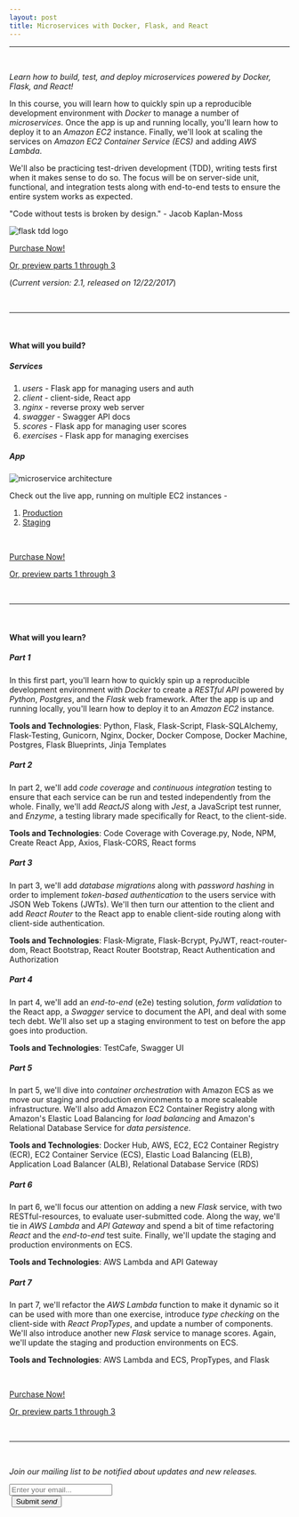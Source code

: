 ```yaml
---
layout: post
title: Microservices with Docker, Flask, and React
---
```


<hr><br>

<p><em>Learn how to build, test, and deploy microservices powered by Docker, Flask, and React!</em></p>

In this course, you will learn how to quickly spin up a reproducible development environment with *Docker* to manage a number of *microservices*. Once the app is up and running locally, you'll learn how to deploy it to an *Amazon EC2* instance. Finally, we'll look at scaling the services on *Amazon EC2 Container Service (ECS)* and adding *AWS Lambda*.

We'll also be practicing test-driven development (TDD), writing tests first when it makes sense to do so. The focus will be on server-side unit, functional, and integration tests along with end-to-end tests to ensure the entire system works as expected.

"Code without tests is broken by design." - Jacob Kaplan-Moss

<div style="text-align:left;">
  <img src="/assets/img/course/03_flask-tdd-logo.png" style="max-width: 100%; border:0; box-shadow: none;" alt="flask tdd logo">
</div>

<div>
  <p><a class="waves-effect waves-light red darken-1 center-align btn-large" href="https://gum.co/flask">Purchase Now!</a></p>
  <p><a href="{{ site.url }}/part-one-intro">Or, preview parts 1 through 3</a></p>
</div>

(*Current version: 2.1, released on 12/22/2017*)

<a class="twitter-share-button" data-show-count="false" href="https://twitter.com/intent/tweet?text=Microservices%20with%20Docker,%20Flask,%20and%20React%20%23webdev&amp;url=https://testdriven.io&amp;via={{ site.twitter }}" rel="nofollow" target="_blank" title="Share on Twitter"></a><script async src="//platform.twitter.com/widgets.js" charset="utf-8"></script>

<br><hr><br>

#### What will you build?

##### Services

1. *users* - Flask app for managing users and auth
1. *client* - client-side, React app
1. *nginx* - reverse proxy web server
1. *swagger* - Swagger API docs
1. *scores* - Flask app for managing user scores
1. *exercises* - Flask app for managing exercises

##### App

<div style="text-align:left;">
  <img src="/assets/img/course/07_testdriven.png" style="max-width: 100%; border:0; box-shadow: none;" alt="microservice architecture">
</div>

Check out the live app, running on multiple EC2 instances -

1. [Production](http://testdriven-production-alb-484275327.us-east-1.elb.amazonaws.com/)
1. [Staging](http://testdriven-staging-alb-1378944177.us-east-1.elb.amazonaws.com/)

<br>

<div>
  <p><a class="waves-effect waves-light red darken-1 center-align btn-large" href="https://gum.co/flask">Purchase Now!</a></p>
  <p><a href="{{ site.url }}/part-one-intro">Or, preview parts 1 through 3</a></p>
</div>

<br><hr><br>

#### What will you learn?

##### Part 1

In this first part, you'll learn how to quickly spin up a reproducible development environment with *Docker* to create a *RESTful API* powered by *Python*, *Postgres*, and the *Flask* web framework. After the app is up and running locally, you'll learn how to deploy it to an *Amazon EC2* instance.

**Tools and Technologies**: Python, Flask, Flask-Script, Flask-SQLAlchemy, Flask-Testing, Gunicorn, Nginx, Docker, Docker Compose, Docker Machine, Postgres, Flask Blueprints, Jinja Templates

##### Part 2

In part 2, we'll add *code coverage* and *continuous integration* testing to ensure that each service can be run and tested independently from the whole. Finally, we'll add *ReactJS* along with *Jest*, a JavaScript test runner, and *Enzyme*, a testing library made specifically for React, to the client-side.

**Tools and Technologies**: Code Coverage with Coverage.py, Node, NPM, Create React App, Axios, Flask-CORS, React forms

##### Part 3

In part 3, we'll add *database migrations* along with *password hashing* in order to implement *token-based authentication* to the users service with JSON Web Tokens (JWTs). We'll then turn our attention to the client and add *React Router* to the React app to enable client-side routing along with client-side authentication.

**Tools and Technologies**: Flask-Migrate, Flask-Bcrypt, PyJWT, react-router-dom, React Bootstrap, React Router Bootstrap, React Authentication and Authorization

##### Part 4

In part 4, we'll add an *end-to-end* (e2e) testing solution, *form validation* to the React app, a *Swagger* service to document the API, and deal with some tech debt. We'll also set up a staging environment to test on before the app goes into production.

**Tools and Technologies**: TestCafe, Swagger UI

##### Part 5

In part 5, we'll dive into *container orchestration* with Amazon ECS as we move our staging and production environments to a more scaleable infrastructure. We'll also add Amazon EC2 Container Registry along with Amazon's Elastic Load Balancing for *load balancing* and Amazon's Relational Database Service for *data persistence*.


**Tools and Technologies**: Docker Hub, AWS, EC2, EC2 Container Registry (ECR), EC2 Container Service (ECS), Elastic Load Balancing (ELB), Application Load Balancer (ALB), Relational Database Service (RDS)

##### Part 6

In part 6, we'll focus our attention on adding a new *Flask* service, with two RESTful-resources, to evaluate user-submitted code. Along the way, we'll tie in *AWS Lambda* and *API Gateway* and spend a bit of time refactoring *React* and the *end-to-end* test suite. Finally, we'll update the staging and production environments on ECS.

**Tools and Technologies**: AWS Lambda and API Gateway

##### Part 7

In part 7, we'll refactor the *AWS Lambda* function to make it dynamic so it can be used with more than one exercise, introduce *type checking* on the client-side with *React PropTypes*, and update a number of components. We'll also introduce another new *Flask* service to manage scores. Again, we'll update the staging and production environments on ECS.

**Tools and Technologies**: AWS Lambda and ECS, PropTypes, and Flask

<br>

<div>
  <p><a class="waves-effect waves-light red darken-1 center-align btn-large" href="https://gum.co/flask">Purchase Now!</a></p>
  <p><a href="{{ site.url }}/part-one-intro">Or, preview parts 1 through 3</a></p>
</div>

<br><hr><br>

*Join our mailing list to be notified about updates and new releases.*

<form action="//testdriven.us17.list-manage.com/subscribe/post?u=bea5ac664532063fe8aa8d6a2&amp;id=eddaf58c2a" method="post" id="mc-embedded-subscribe-form" name="mc-embedded-subscribe-form" class="validate" target="_blank" novalidate>
<div class="row">
<div class="input-field col s6">
<input placeholder="Enter your email..." id="first_name" type="email" name="EMAIL">
</div>
</div>
<div class="row">
<div class="col s6">
&nbsp;<button class="btn waves-effect waves-light" type="submit" name="action">Submit
<i class="material-icons right">send</i>
</button>
</div>
</div>
</form>

<br>
